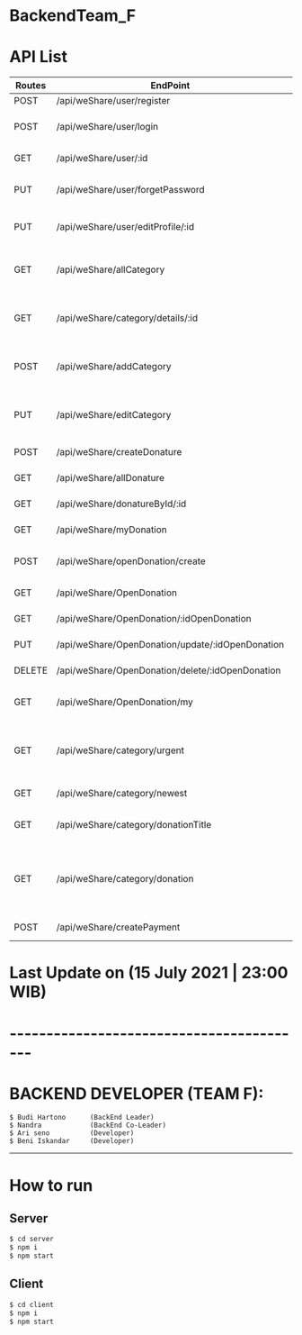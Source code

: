 # BackendTeam_F

# API List

| Routes | EndPoint                                         | Description                                         |
| ------ | ------------------------------------------------ | --------------------------------------------------- |
| POST   | /api/weShare/user/register                       | Register user                                       |
| POST   | /api/weShare/user/login                          | login user to get token for authentication          |
| GET    | /api/weShare/user/:id                            | API get User by/:id                                 |
| PUT    | /api/weShare/user/forgetPassword                 | API for changed Password                            |
| PUT    | /api/weShare/user/editProfile/:id                | API for edit user profile ( by /:id)                |
| GET    | /api/weShare/allCategory                         | API for get all category include Opendonation       |
| GET    | /api/weShare/category/details/:id                | API for get Opendonation by category id             |
| POST   | /api/weShare/addCategory                         | API for create category (developer only)            |
| PUT    | /api/weShare/editCategory                        | API for edit category by id (developer only)        |
| POST   | /api/weShare/createDonature                      | create new donature                                 |
| GET    | /api/weShare/allDonature                         | get all donature                                    |
| GET    | /api/weShare/donatureById/:id                    | get donature by id                                  |
| GET    | /api/weShare/myDonation                          | get my donation                                     |
| POST   | /api/weShare/openDonation/create                 | create new Open Donation                            |
| GET    | /api/weShare/OpenDonation                        | get all Open Donation                               |
| GET    | /api/weShare/OpenDonation/:idOpenDonation        | detail Open Donation                                |
| PUT    | /api/weShare/OpenDonation/update/:idOpenDonation | update Open Donation                                |
| DELETE | /api/weShare/OpenDonation/delete/:idOpenDonation | delete Open Donation                                |
| GET    | /api/weShare/OpenDonation/my                     | Get openDonation by id user                         |
| GET    | /api/weShare/category/urgent                     | Get openDonation need donation urgently             |
| GET    | /api/weShare/category/newest                     | Get Newest openDonation                             |
| GET    | /api/weShare/category/donationTitle              | Get openDonation by title                           |
| GET    | /api/weShare/category/donation                   | Get Opendonation by category id and donationType id |
| POST   | /api/weShare/createPayment                       | create payment                                      |

# Last Update on (15 July 2021 | 23:00 WIB)

# -----------------------------------------

# BACKEND DEVELOPER (TEAM F):

```
$ Budi Hartono      (BackEnd Leader)
$ Nandra            (BackEnd Co-Leader)
$ Ari seno          (Developer)
$ Beni Iskandar     (Developer)
```

---

# How to run

## Server

```bash
$ cd server
$ npm i
$ npm start
```

## Client

```bash
$ cd client
$ npm i
$ npm start
```
